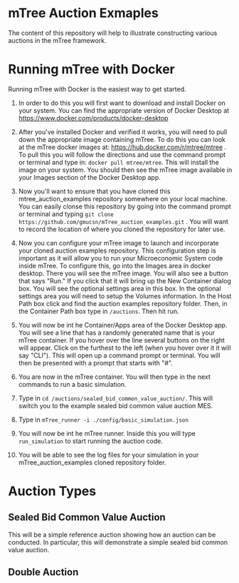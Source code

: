 # mTree Auction Exmaples

The content of this repository will help to illustrate constructing various auctions in the mTree framework. 

# Running mTree with Docker

Running mTree with Docker is the easiest way to get started. 

1. In order to do this you will first want to download and install Docker on your system. You can find the appropriate version of Docker Desktop at https://www.docker.com/products/docker-desktop

2. After you've installed Docker and verified it works, you will need to pull down the appropriate image containing mTree. To do this you can look at the mTree docker images at: https://hub.docker.com/r/mtree/mtree . To pull this you will follow the directions and use the command prompt or terminal and type in: `docker pull mtree/mtree`. This will install the image on your system. You should then see the mTree image available in your Images section of the Docker Desktop app.

3. Now you'll want to ensure that you have cloned this mtree_auction_examples repository somewhere on your local machine. You can easily clonse this repository by going into the command prompt or terminal and typing `git clone https://github.com/gmucsn/mTree_auction_examples.git` . You will want to record the location of where you cloned the repository for later use.

4. Now you can configure your mTree image to launch and incorporate your cloned auction examples repository. This configuration step is important as it will allow you to run your Microeconomic System code inside mTree. To configure this, go into the Images area in docker desktop. There you will see the mTree image. You will also see a button that says "Run." If you click that it will bring up the New Container dialog box. You will see the optional settings area in this box. In the optional settings area you will need to setup the Volumes information. In the Host Path box click and find the auction examples repository folder. Then, in the Container Path box type in `/auctions`. Then hit run.

5. You will now be int he Container/Apps area of the Docker Desktop app. You will see a line that has a randomly generated name that is your mTree container. If you hover over the line several buttons on the right will appear. Click on the furthest to the left (when you hover over it it will say "CLI"). This will open up a command prompt or terminal. You will then be presented with a prompt that starts with "#". 

6. You are now in the mTree container. You will then type in the next commands to run a basic simulation.

7. Type in `cd /auctions/sealed_bid_common_value_auction/`. This will switch you to the example sealed bid common value auction MES.

8. Type in `mTree_runner -i ./config/basic_simulation.json`

9. You will now be int he mTree runner. Inside this you will type `run_simulation` to start running the auction code. 

10. You will be able to see the log files for your simulation in your mTree_auction_examples cloned repository folder.

# Auction Types

## Sealed Bid Common Value Auction

This will be a simple reference auction showing how an auction can be conducted. In particular, this will demonstrate a simple sealed bid common value auction.

## Double Auction

